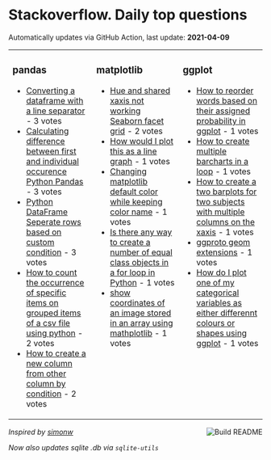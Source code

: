 # Stackoverflow. Daily top questions 

Automatically updates via GitHub Action, last update: **<!-- date starts -->2021-04-09<!-- date ends -->**


<table><tr><td valign="top" width="33%">

### pandas
<!-- pandas starts -->
* [Converting a dataframe with a line separator](https://stackoverflow.com/questions/67016378/converting-a-dataframe-with-a-line-separator) - 3 votes
* [Calculating difference between first and individual occurence Python Pandas](https://stackoverflow.com/questions/67017775/calculating-difference-between-first-and-individual-occurence-python-pandas) - 3 votes
* [Python DataFrame  Seperate rows based on custom condition](https://stackoverflow.com/questions/67018896/python-dataframe-seperate-rows-based-on-custom-condition) - 3 votes
* [How to count the occurrence of specific items on grouped items of a csv file using python](https://stackoverflow.com/questions/67024523/how-to-count-the-occurrence-of-specific-items-on-grouped-items-of-a-csv-file-usi) - 2 votes
* [How to create a new column from other column by condition](https://stackoverflow.com/questions/67020541/how-to-create-a-new-column-from-other-column-by-condition) - 2 votes
<!-- pandas ends -->
</td><td valign="top" width="34%">


### matplotlib
<!-- matplotlib starts -->
* [Hue and shared xaxis not working Seaborn facet grid](https://stackoverflow.com/questions/67015788/hue-and-shared-x-axis-not-working-seaborn-facet-grid) - 2 votes
* [How would I plot this as a line graph](https://stackoverflow.com/questions/67020692/how-would-i-plot-this-as-a-line-graph) - 1 votes
* [Changing matplotlib default color while keeping color name](https://stackoverflow.com/questions/67022659/changing-matplotlib-default-color-while-keeping-color-name) - 1 votes
* [Is there any way to create a number of equal class objects in a for loop in Python](https://stackoverflow.com/questions/67022750/is-there-any-way-to-create-a-number-of-equal-class-objects-in-a-for-loop-in-pyth) - 1 votes
* [show coordinates of an image stored in an array using mathplotlib](https://stackoverflow.com/questions/67021006/show-coordinates-of-an-image-stored-in-an-array-using-mathplotlib) - 1 votes
<!-- matplotlib ends -->
</td><td valign="top" width="34%">


### ggplot
<!-- ggplot2 starts -->
* [How to reorder words based on their assigned probability in ggplot](https://stackoverflow.com/questions/67014554/how-to-reorder-words-based-on-their-assigned-probability-in-ggplot) - 1 votes
* [How to create multiple barcharts in a loop](https://stackoverflow.com/questions/67026497/how-to-create-multiple-barcharts-in-a-loop) - 1 votes
* [How to create a two barplots for two subjects with multiple columns on the xaxis](https://stackoverflow.com/questions/67015821/how-to-create-a-two-barplots-for-two-subjects-with-multiple-columns-on-the-x-ax) - 1 votes
* [ggproto geom extensions](https://stackoverflow.com/questions/67025081/ggproto-geom-extensions) - 1 votes
* [How do I plot one of my categorical variables as either differennt colours or shapes using ggplot](https://stackoverflow.com/questions/67015068/how-do-i-plot-one-of-my-categorical-variables-as-either-differennt-colours-or-sh) - 1 votes
<!-- ggplot2 ends -->
</td></tr></table>

<a href="https://github.com/hp0404/hp0404/actions"><img src="https://github.com/hp0404/hp0404/workflows/Build%20README/badge.svg" align="right" alt="Build README"></a> <p>*Inspired by  [simonw](https://github.com/simonw/simonw)*</p> <p> *Now also updates sqlite .db via `sqlite-utils`* </p>
